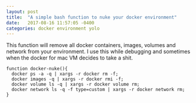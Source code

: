 ```yaml
---
layout: post
title:  "A simple bash function to nuke your docker environment"
date:   2017-08-16 11:57:05 -0400
categories: docker environment yolo
---
```


This function will remove all docker containers, images, volumes and network from your environment. I use this while debugging and sometimes when the docker for mac VM decides to take a shit.

```
function docker-nuke(){
  docker ps -a -q | xargs -r docker rm -f;
  docker images -q | xargs -r docker rmi -f;
  docker volume ls -q | xargs -r docker volume rm;
  docker network ls -q -f type=custom | xargs -r docker network rm;
}
```
